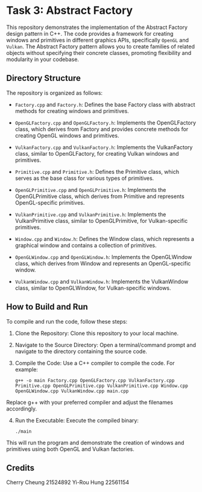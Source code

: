 # Task 3: Abstract Factory 

This repository demonstrates the implementation of the Abstract Factory design pattern in C++. The code provides a framework for creating windows and primitives in different graphics APIs, specifically `OpenGL` and `Vulkan`. The Abstract Factory pattern allows you to create families of related objects without specifying their concrete classes, promoting flexibility and modularity in your codebase.

## Directory Structure
The repository is organized as follows:

- `Factory.cpp` and `Factory.h`: Defines the base Factory class with abstract methods for creating windows and primitives.

- `OpenGLFactory.cpp` and `OpenGLFactory.h`: Implements the OpenGLFactory class, which derives from Factory and provides concrete methods for creating OpenGL windows and primitives.

- `VulkanFactory.cpp` and `VulkanFactory.h`: Implements the VulkanFactory class, similar to OpenGLFactory, for creating Vulkan windows and primitives.

- `Primitive.cpp` and `Primitive.h`: Defines the Primitive class, which serves as the base class for various types of primitives.

- `OpenGLPrimitive.cpp` and `OpenGLPrimitive.h`: Implements the OpenGLPrimitive class, which derives from Primitive and represents OpenGL-specific primitives.

- `VulkanPrimitive.cpp` and `VulkanPrimitive.h`: Implements the VulkanPrimitive class, similar to OpenGLPrimitive, for Vulkan-specific primitives.

- `Window.cpp` and `Window.h`: Defines the Window class, which represents a graphical window and contains a collection of primitives.

- `OpenGLWindow.cpp` and `OpenGLWindow.h`: Implements the OpenGLWindow class, which derives from Window and represents an OpenGL-specific window.

- `VulkanWindow.cpp` and `VulkanWindow.h`: Implements the VulkanWindow class, similar to OpenGLWindow, for Vulkan-specific windows.

## How to Build and Run
To compile and run the code, follow these steps:

1. Clone the Repository: Clone this repository to your local machine.

2. Navigate to the Source Directory: Open a terminal/command prompt and navigate to the directory containing the source code.

3. Compile the Code: Use a C++ compiler to compile the code. For example:

    ```
    g++ -o main Factory.cpp OpenGLFactory.cpp VulkanFactory.cpp Primitive.cpp OpenGLPrimitive.cpp VulkanPrimitive.cpp Window.cpp OpenGLWindow.cpp VulkanWindow.cpp main.cpp
    ```

Replace g++ with your preferred compiler and adjust the filenames accordingly.

4. Run the Executable: Execute the compiled binary:

    ```
    ./main
    ```

This will run the program and demonstrate the creation of windows and primitives using both OpenGL and Vulkan factories.

## Credits

Cherry Cheung 21524892
Yi-Rou Hung 22561154
